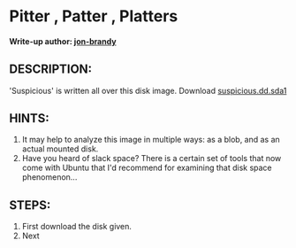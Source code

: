 # Pitter , Patter , Platters
#### Write-up author: [jon-brandy](https://github.com/jon-brandy)
## DESCRIPTION:
'Suspicious' is written all over this disk image. 
Download [suspicious.dd.sda1]()
## HINTS:
1. It may help to analyze this image in multiple ways: as a blob, and as an actual mounted disk.
2. Have you heard of slack space? There is a certain set of tools that now come with Ubuntu that I'd recommend for examining that disk space phenomenon...
## STEPS:
1. First download the disk given.
2. Next
